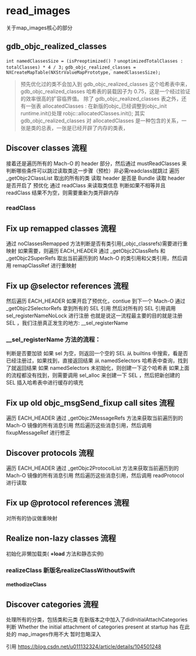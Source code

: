 #  read_images
关于map_images核心的部分
##  gdb_objc_realized_classes
`int namedClassesSize = (isPreoptimized() ?` 
`unoptimizedTotalClasses : totalClasses) * 4 / 3;`
`gdb_objc_realized_classes =
    NXCreateMapTable(NXStrValueMapPrototype, namedClassesSize);`

> 预先优化过的类不会加入到 gdb_objc_realized_classes 这个哈希表中来，
> gdb_objc_realized_classes 哈希表的装载因子为 0.75，这是一个经过验证的效率很高的扩容临界值。
> 除了 gdb_objc_realized_classes 表之外，还有一张表 allocatedClasses :
> 在新版的objc_已经调整到objc_init runtime.init()处理 robjc::allocatedClasses.init();
> 其实 gdb_objc_realized_classes 对 allocatedClasses 是一种包含的关系，一张是类的总表，一张是已经开辟了内存的类表，

## Discover classes 流程
接着还是遍历所有的 Mach-O 的 header 部分，然后通过 mustReadClasses 来判断哪些条件可以跳过读取类这一步骤（预检）非必需readclass就跳过
遍历 _getObjc2ClassList 取出的所有的类
读取 header 是否是 Bundle
读取 header 是否开启了 预优化
通过 readClass 来读取类信息
判断如果不相等并且 readClass 结果不为空，则需要重新为类开辟内存
### readClass 

## Fix up remapped classes 流程
通过 noClassesRemapped 方法判断是否有类引用(_objc_classrefs)需要进行重映射
如果需要，则遍历 EACH_HEADER
通过 _getObjc2ClassRefs 和 _getObjc2SuperRefs 取出当前遍历到的 Mach-O 的类引用和父类引用，然后调用 remapClassRef 进行重映射

## Fix up @selector references 流程
然后遍历 EACH_HEADER
如果开启了预优化，contiue 到下一个 Mach-O
通过 _getObjc2SelectorRefs 拿到所有的 SEL 引用
然后对所有的 SEL 引用调用 sel_registerNameNoLock 进行注册
也就是说这一流程最主要的目的就是注册 SEL ，我们注册真正发生的地方: __sel_registerName 
### __sel_registerName 方法的流程：
判断是否要加锁
如果 sel 为空，则返回一个空的 SEL
从 builtins 中搜索，看是否已经注册过，如果找到，直接返回结果
从 namedSelectors 哈希表中查询，找到了就返回结果
如果 namedSelectors 未初始化，则创建一下这个哈希表
如果上面的流程都没有找到，则需要调用 sel_alloc 来创建一下 SEL ，然后把新创建的 SEL 插入哈希表中进行缓存的填充

## Fix up old objc_msgSend_fixup call sites 流程
遍历 EACH_HEADER
通过 _getObjc2MessageRefs 方法来获取当前遍历到的 Mach-O 镜像的所有消息引用
然后遍历这些消息引用，然后调用 fixupMessageRef 进行修正

## Discover protocols 流程
遍历 EACH_HEADER
通过 _getObjc2ProtocolList 方法来获取当前遍历到的 Mach-O 镜像的所有消息引用
然后遍历这些消息引用，然后调用 readProtocol 进行读取

## Fix up @protocol references 流程
对所有的协议做重映射

## Realize non-lazy classes 流程
初始化非懒加载类( **+load** 方法和静态实例)
### realizeClass 新版名realizeClassWithoutSwift
#### methodizeClass 


## Discover categories 流程
处理所有的分类，包括类和元类 在新版本之中加入了didInitialAttachCategories判断 
Whether the initial attachment of categories present at startup has
在此处的 map_images作用不大 暂时忽略深入



引用 https://blog.csdn.net/u011132324/article/details/104501248
